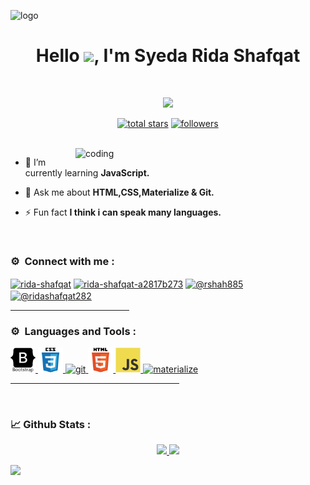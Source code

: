 ![logo](https://camo.githubusercontent.com/5e3babfce4609dcd669a8f2a6d37b47c85486729942c57c5afbfc715f0b5dff7/68747470733a2f2f7777772e6469676974616c736f6c7574696f6e73657276696365732e636f6d2f696d672f73657276696365732f776562253230646576656c6f706d656e742e676966)
<h1 align="center">Hello  <img src="https://raw.githubusercontent.com/MartinHeinz/MartinHeinz/master/wave.gif" width="40px"/>, I'm Syeda Rida Shafqat </h1> 
<br/>

<p align="center">
  <a href="https://github.com/ridashafqaat/readme-typing-svg">
    <img src="https://readme-typing-svg.demolab.com/?lines=Front-end%20web%20and%20app%20developer;Currently%20learning%20Java%20Script;1%2B%20year%20of%20coding%20experience;Always%20learning%20new%20things;A%20passionate%20front%20end%20developer%20from%20Pakistan&font=Fira%20Code&center=true&width=610&height=45&color=f75c7e&vCenter=true&pause=1000&size=22" /></a>
</p>

<p align="center">
  <a href="https://github.com/ridashafqaat?tab=repositories&sort=stargazers">
    <img alt="total stars" title="Total stars on GitHub" src="https://custom-icon-badges.demolab.com/github/stars/ridashafqaat?color=55960c&style=for-the-badge&labelColor=488207&logo=star"/></a>
  <a href="https://github.com/ridashafqaat?tab=followers">
    <img alt="followers" title="Follow me on Github" src="https://custom-icon-badges.demolab.com/github/followers/ridashafqaat?color=236ad3&labelColor=1155ba&style=for-the-badge&logo=person-add&label=Follow&logoColor=white"/></a>
<!--    <a href="https://github.com/ridashafqaat/Simple-View-Counter">
    <img alt="views" title="GitHub profile views" src="https://freshidea.com/jonah/app/ridashafqaat-profile-views"/></a> -->
</p>
<br>
  
<img align="right" alt="coding" width="400" src="https://user-images.githubusercontent.com/74038190/221352975-94759904-aa4c-4032-a8ab-b546efb9c478.gif">

- 🌱 I’m currently learning **JavaScript.**

- 💬 Ask me about **HTML,CSS,Materialize & Git.**

- ⚡ Fun fact **I think i can speak many languages.**

<br/>

<h3 align="left"> ⚙️ &nbsp;Connect with me :</h3>
<p align="left">
<a href="https://codepen.io/rida-shafqat" target="blank"><img align="center" src="https://raw.githubusercontent.com/rahuldkjain/github-profile-readme-generator/master/src/images/icons/Social/codepen.svg" alt="rida-shafqat" height="30" width="40" /></a>
<a href="https://linkedin.com/in/rida-shafqat-a2817b273" target="blank"><img align="center" src="https://raw.githubusercontent.com/rahuldkjain/github-profile-readme-generator/master/src/images/icons/Social/linked-in-alt.svg" alt="rida-shafqat-a2817b273" height="30" width="40" /></a>
<a href="https://instagram.com/@rshah885" target="blank"><img align="center" src="https://raw.githubusercontent.com/rahuldkjain/github-profile-readme-generator/master/src/images/icons/Social/instagram.svg" alt="@rshah885" height="30" width="40" /></a>
<a href="https://medium.com/@ridashafqat282" target="blank"><img align="center" src="https://raw.githubusercontent.com/rahuldkjain/github-profile-readme-generator/master/src/images/icons/Social/medium.svg" alt="@ridashafqat282" height="30" width="40" /></a>
</p>
<hr width="190px">

<h3 align="left"> ⚙️ &nbsp;Languages and Tools :</h3>
<p align="left"> <a href="https://getbootstrap.com" target="_blank" rel="noreferrer"> <img src="https://raw.githubusercontent.com/devicons/devicon/master/icons/bootstrap/bootstrap-plain-wordmark.svg" alt="bootstrap" width="40" height="40"/> </a> <a href="https://www.w3schools.com/css/" target="_blank" rel="noreferrer"> <img src="https://raw.githubusercontent.com/devicons/devicon/master/icons/css3/css3-original-wordmark.svg" alt="css3" width="40" height="40"/> </a> <a href="https://git-scm.com/" target="_blank" rel="noreferrer"> <img src="https://www.vectorlogo.zone/logos/git-scm/git-scm-icon.svg" alt="git" width="40" height="40"/> </a> <a href="https://www.w3.org/html/" target="_blank" rel="noreferrer"> <img src="https://raw.githubusercontent.com/devicons/devicon/master/icons/html5/html5-original-wordmark.svg" alt="html5" width="40" height="40"/> </a> <a href="https://developer.mozilla.org/en-US/docs/Web/JavaScript" target="_blank" rel="noreferrer"> <img src="https://raw.githubusercontent.com/devicons/devicon/master/icons/javascript/javascript-original.svg" alt="javascript" width="40" height="40"/> </a> <a href="https://materializecss.com/" target="_blank" rel="noreferrer"> <img src="https://raw.githubusercontent.com/prplx/svg-logos/5585531d45d294869c4eaab4d7cf2e9c167710a9/svg/materialize.svg" alt="materialize" width="40" height="40"/> </a> </p>
<hr width="270px">
<br/>

<h3> 📈 Github Stats : </h3>
<p align="center">
<a href="https://github.com/ridashafqaat" target="_blank">
  <img height="170em" src="https://github-readme-stats-eight-theta.vercel.app/api?username=ridashafqaat&show_icons=true&theme=algolia&include_all_commits=true&count_private=true" />
  <img height="180em" src="https://github-readme-stats-eight-theta.vercel.app/api/top-langs/?username=ridashafqaat&layout=compact&langs_count=8&theme=algolia"/>
</a>
</p>

<a href="https://github.com/ridashafqaat" target="_blank">
  <img src="https://visitcount.itsvg.in/api?id=ridashafqaat&icon=5&color=5)](https://visitcount.itsvg.in"/>



